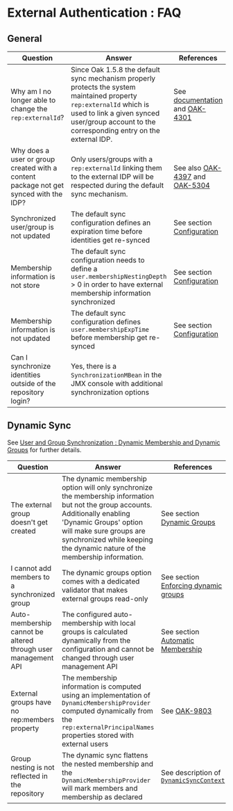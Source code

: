 <!--
   Licensed to the Apache Software Foundation (ASF) under one or more
   contributor license agreements.  See the NOTICE file distributed with
   this work for additional information regarding copyright ownership.
   The ASF licenses this file to You under the Apache License, Version 2.0
   (the "License"); you may not use this file except in compliance with
   the License.  You may obtain a copy of the License at

       http://www.apache.org/licenses/LICENSE-2.0

   Unless required by applicable law or agreed to in writing, software
   distributed under the License is distributed on an "AS IS" BASIS,
   WITHOUT WARRANTIES OR CONDITIONS OF ANY KIND, either express or implied.
   See the License for the specific language governing permissions and
   limitations under the License.
-->

# External Authentication : FAQ

<!-- MACRO{toc} -->

## General

| Question                                                                             | Answer                                                                                                                                                                                                               | References                                                      |
|--------------------------------------------------------------------------------------|----------------------------------------------------------------------------------------------------------------------------------------------------------------------------------------------------------------------|-----------------------------------------------------------------|
| Why am I no longer able to change the `rep:externalId`?                              | Since Oak 1.5.8 the default sync mechanism properly protects the system maintained property `rep:externalId` which is used to link a given synced user/group account to the corresponding entry on the external IDP. | See [documentation](defaultusersync.html) and [OAK-4301]        |
| Why does a user or group created with a content package not get synced with the IDP? | Only users/groups with a `rep:externalId` linking them to the external IDP will be respected during the default sync mechanism.                                                                                      | See also [OAK-4397] and [OAK-5304]                              |
| Synchronized user/group is not updated                                               | The default sync configuration defines an expiration time before identities get re-synced                                                                                                                            | See section [Configuration](defaultusersync.html#configuration) | 
| Membership information is not store                                                  | The default sync configuration needs to define a `user.membershipNestingDepth` > 0 in order to have external membership information synchronized                                                                     | See section [Configuration](defaultusersync.html#configuration) | 
| Membership information is not updated                                                | The default sync configuration defines `user.membershipExpTime` before membership get re-synced                                                                                                                      | See section [Configuration](defaultusersync.html#configuration) | 
| Can I synchronize identities outside of the repository login?                        | Yes, there is a `SynchronizationMBean` in the JMX console with additional synchronization options                                                                                                                    |                                                                 |

## Dynamic Sync

See [User and Group Synchronization : Dynamic Membership and Dynamic Groups](dynamic.html) for
further details.

| Question                                                      | Answer                                                                                                                                                                                                                                                          | References                                                              |
|---------------------------------------------------------------|-----------------------------------------------------------------------------------------------------------------------------------------------------------------------------------------------------------------------------------------------------------------|-------------------------------------------------------------------------|
| The external group doesn't get created                        | The dynamic membership option will only synchronize the membership information but not the group accounts. Additionally enabling 'Dynamic Groups' option will make sure groups are synchronized while keeping the dynamic nature of the membership information. | See section [Dynamic Groups](defaultusersync.html#dynamic_groups)       |
| I cannot add members to a synchronized group                  | The dynamic groups option comes with a dedicated validator that makes external groups read-only                                                                                                                                                                 | See section [Enforcing dynamic groups](defaultusersync.html#validation) |
| Auto-membership cannot be altered through user management API | The configured auto-membership with local groups is calculated dynamically from the configuration and cannot be changed through user management API                                                                                                             | See section [Automatic Membership](dynamic.html)                        | 
| External groups have no rep:members property                  | The membership information is computed using an implementation of `DynamicMembershipProvider` computed dynamically from the `rep:externalPrincipalNames` properties stored with external users                                                                  | See [OAK-9803]                                                          | 
| Group nesting is not reflected in the repository              | The dynamic sync flattens the nested membership and the `DynamicMembershipProvider` will mark members and membership as declared                                                                                                                                | See description of [`DynamicSyncContext`](dynamic.html)                 |

[OAK-4301]: https://issues.apache.org/jira/browse/OAK-4301

[OAK-4397]: https://issues.apache.org/jira/browse/OAK-4397

[OAK-5304]: https://issues.apache.org/jira/browse/OAK-5304

[OAK-9803]: https://issues.apache.org/jira/browse/OAK-9803


